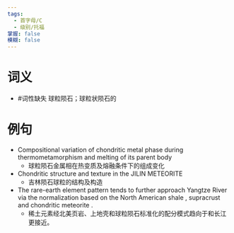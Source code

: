 ```yaml
---
tags:
  - 首字母/C
  - 级别/托福
掌握: false
模糊: false
---
```

# 词义
- #词性缺失 球粒陨石；球粒状陨石的
# 例句
- Compositional variation of chondritic metal phase during thermometamorphism and melting of its parent body
	- 球粒陨石金属相在热变质及熔融条件下的组成变化
- Chondritic structure and texture in the JILIN METEORITE
	- 吉林陨石球粒的结构及构造
- The rare-earth element pattern tends to further approach Yangtze River via the normalization based on the North American shale , supracrust and chondritic meteorite .
	- 稀土元素经北美页岩、上地壳和球粒陨石标准化的配分模式趋向于和长江更接近。
